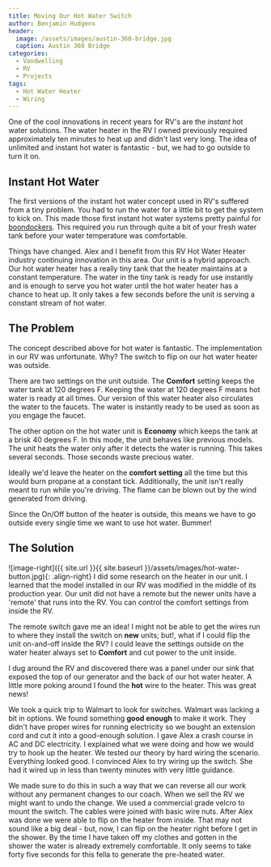 ```yaml
---
title: Moving Our Hot Water Switch
author: Benjamin Hudgens
header:
  image: /assets/images/austin-360-bridge.jpg
  caption: Austin 360 Bridge
categories:
  - Vandwelling
  - RV
  - Projects
tags:
  - Hot Water Heater
  - Wiring
---
```


One of the cool innovations in recent years for RV's are the _instant_ hot water solutions.  The water heater in the RV I owned previously required approximately ten minutes to heat up and didn't last very long.  The idea of unlimited and instant hot water is fantastic - but, we had to go outside to turn it on.

## Instant Hot Water

The first versions of the instant hot water concept used in RV's suffered from a tiny problem.  You had to run the water for a little bit to get the system to kick on.  This made those first instant hot water systems pretty painful for [boondockers](http://www.allstays.com/Features/dry-camping-basics-what-you-need-to-know/).  This required you run through quite a bit of your fresh water tank before your water temperature was comfortable.

Things have changed.  Alex and I benefit from this RV Hot Water Heater industry continuing innovation in this area.  Our unit is a hybrid approach.  Our hot water heater has a really tiny tank that the heater maintains at a constant temperature.  The water in the tiny tank is ready for use instantly and is enough to serve you hot water until the hot water heater has a chance to heat up.  It only takes a few seconds before the unit is serving a constant stream of hot water.  

## The Problem

The concept described above for hot water is fantastic.  The implementation in our RV was unfortunate.  Why?  The switch to flip on our hot water heater was outside.  

There are two settings on the unit outside.  The **Comfort** setting keeps the water tank at 120 degrees F.  Keeping the water at 120 degrees F means hot water is ready at all times.  Our version of this water heater also circulates the water to the faucets.  The water is instantly ready to be used as soon as you engage the faucet.  

The other option on the hot water unit is **Economy** which keeps the tank at a brisk 40 degrees F.  In this mode, the unit behaves like previous models.  The unit heats the water only after it detects the water is running.  This takes several seconds.  Those seconds waste precious water.

Ideally we'd leave the heater on the **comfort setting** all the time but this would burn propane at a constant tick.  Additionally, the unit isn't really meant to run while you're driving.  The flame can be blown out by the wind generated from driving.  

Since the On/Off button of the heater is outside, this means we have to go outside every single time we want to use hot water.  Bummer!

## The Solution

![image-right]({{ site.url }}{{ site.baseurl }}/assets/images/hot-water-button.jpg){: .align-right}
I did some research on the heater in our unit.  I learned that the model installed in our RV was modified in the middle of its production year.  Our unit did not have a remote but the newer units have a 'remote' that runs into the RV.  You can control the comfort settings from inside the RV.  

The remote switch gave me an idea!  I might not be able to get the wires run to where they install the switch on **new** units; but!, what if I could flip the unit on-and-off inside the RV?  I could leave the settings outside on the water heater always set to **Comfort** and cut power to the unit inside.

I dug around the RV and discovered there was a panel under our sink that exposed the top of our generator and the back of our hot water heater.  A little more poking around I found the **hot** wire to the heater.  This was great news!

We took a quick trip to Walmart to look for switches.  Walmart was lacking a bit in options.  We found something **good enough** to make it work.  They didn't have proper wires for running electricity so we bought an extension cord and cut it into a good-enough solution.  I gave Alex a crash course in AC and DC electricity.  I explained what we were doing and how we would try to hook up the heater.  We tested our theory by hard wiring the scenario.  Everything looked good. I convinced Alex to try wiring up the switch.  She had it wired up in less than twenty minutes with very little guidance.  

We made sure to do this in such a way that we can reverse all our work without any permanent changes to our coach.  When we sell the RV we might want to undo the change.  We used a commercial grade velcro to mount the switch.  The cables were joined with basic wire nuts.  After Alex was done we were able to flip on the heater from inside.  That may not sound like a big deal - but, now, I can flip on the heater right before I get in the shower.  By the time I have taken off my clothes and gotten in the shower the water is already extremely comfortable.  It only seems to take forty five seconds for this fella to generate the pre-heated water.
